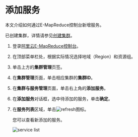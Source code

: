 # 添加服务

本文介绍如何通过E-MapReduce控制台新增服务。

已创建集群，详情请参见[创建集群](/cn.zh-CN/集群管理/集群配置/创建集群.md)。

1.  登录[阿里云E-MapReduce控制台](https://emr.console.aliyun.com/)。

2.  在顶部菜单栏处，根据实际情况选择地域（Region）和资源组。

3.  单击上方的**集群管理**页签。

4.  在**集群管理**页面，单击相应集群的**集群ID**。

5.  在**集群与服务管理**页面，单击右上角的**添加服务**。

6.  在**添加服务**对话框，选中待添加的服务，单击**确定**。

7.  在**服务列表**区域，单击![refresh](https://static-aliyun-doc.oss-cn-hangzhou.aliyuncs.com/assets/img/zh-CN/9932158951/p142827.png)图标。

    您可以查看新添加的服务。

    ![service list](https://static-aliyun-doc.oss-cn-hangzhou.aliyuncs.com/assets/img/zh-CN/9932158951/p142828.png)


